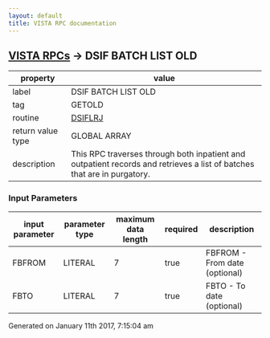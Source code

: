 ```yaml
---
layout: default
title: VISTA RPC documentation
---
```




## [VISTA RPCs](TableOfContent.md) &#8594; DSIF BATCH LIST OLD 

 property | value 
--- | --- 
 label | DSIF BATCH LIST OLD
 tag | GETOLD
 routine | [DSIFLRJ](http://code.osehra.org/dox/Routine_DSIFLRJ_source.html)
 return value type | GLOBAL ARRAY
 description | This RPC traverses through both inpatient and outpatient records and retrieves a list of batches that are in purgatory.

### Input Parameters

| input parameter | parameter type | maximum data length | required | description | 
| --- | --- | --- | --- | --- | 
| FBFROM | LITERAL | 7 | true | FBFROM - From date (optional) | 
| FBTO | LITERAL | 7 | true | FBTO - To date (optional) | 




 Generated on January 11th 2017, 7:15:04 am